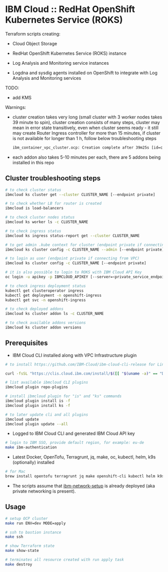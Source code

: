 # IBM Cloud :: RedHat OpenShift Kubernetes Service (ROKS)

Terraform scripts creating:

- Cloud Object Storage

- RedHat OpenShift Kubernetes Service (ROKS) instance

- Log Analysis and Monitoring service instances

- Logdna and sysdig agents installed on OpenShift to integrate with Log Analysis and Monitoring services

TODO:

- add KMS

Warnings:

- cluster creation takes very long (small cluster with 3 worker nodes takes 39 minute to spin), cluster creation consists of many steps, cluster may mean in error state transitively, even when cluster seems ready - it still may create Router Ingress controller for more than 15 minutes, if cluster is not available for longer than 1 h, follow below troubleshooting steps

  ```txt
  ibm_container_vpc_cluster.ocp: Creation complete after 39m25s [id=cn2hfqcf0lo791ho1jj0]
  ```

- each addon also takes 5-10 minutes per each, there are 5 addons being installed in this repo

## Cluster troubleshooting steps

```bash
# to check cluster status
ibmcloud ks cluster get --cluster CLUSTER_NAME [--endpoint private]

# to check whether LB for router is created
ibmcloud is load-balancers

# to check cluster nodes status
ibmcloud ks worker ls -c CLUSTER_NAME

# to check ingress status
ibmcloud ks ingress status-report get --cluster CLUSTER_NAME

# to get admin .kube context for cluster (endpoint private if connecting from VPC)
ibmcloud ks cluster config -c CLUSTER_NAME --admin [--endpoint private]

# to login as user (endpoint private if connecting from VPC)
ibmcloud ks cluster config -c CLUSTER_NAME [--endpoint private]

# it is also possible to login to ROKS with IBM Cloud API Key
oc login -u apikey -p IBMCLOUD_APIKEY [--server=<private_service_endpoint>]

# to check ingress deployment status
kubectl get clusteroperator ingress
kubectl get deployment -n openshift-ingress
kubectl get svc -n openshift-ingress

# to check deployed addons
ibmcloud ks cluster addon ls -c CLUSTER_NAME

# to check available addons versions
ibmcloud ks cluster addon versions
```

## Prerequisites

- IBM Cloud CLI installed along with VPC Infrastructure plugin

```bash
# to install https://github.com/IBM-Cloud/ibm-cloud-cli-release for Linux

curl -fsSL "https://clis.cloud.ibm.com/install/$([[ "$(uname -a)" == "Darmin"* ]] && echo "osx" || echo "linux" )" | sh

# list available ibmcloud CLI plugins
ibmcloud plugin repo-plugins

# install ibmcloud plugin for "is" and "ks" commands
ibmcloud plugin install is -f
ibmcloud plugin install ks -f

# to later update cli and all plugins
ibmcloud update
ibmcloud plugin update --all
```

- Logged to IBM Cloud CLI and generated IBM Cloud API key

```bash
# login to IBM SSO, provide default region, for example: eu-de
make ibm-authentication
```

- Latest Docker, OpenTofu, Terragrunt, jq, make, oc, kubectl, helm, k9s (optionally) installed

```bash
# for Mac
brew install opentofu terragrunt jq make openshift-cli kubectl helm k9s
```

- The scripts assume that [ibm-network-setup](../ibm-network-setup) is already deployed (aka private networking is present).

## Usage

```bash
# setup OCP cluster
make run ENV=dev MODE=apply

# ssh to bastion instance
make ssh

# show Terraform state
make show-state

# terminates all resource created with run apply task
make destroy
```

